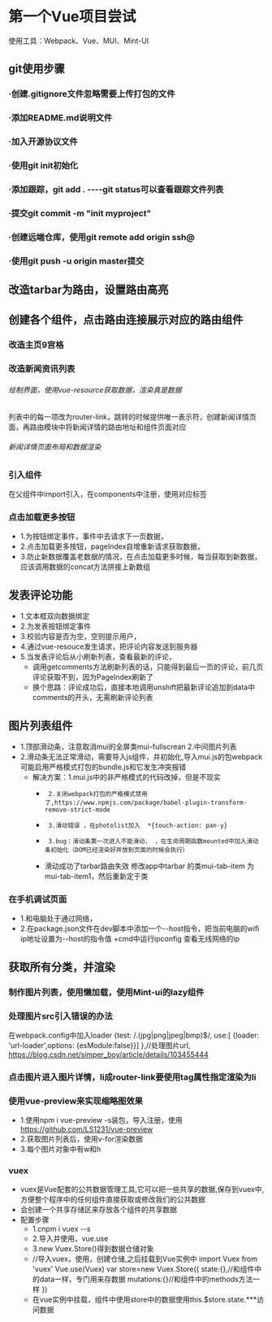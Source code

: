 # 第一个Vue项目尝试
使用工具：Webpack、Vue、MUI、Mint-UI

## git使用步骤
### ·创建.gitignore文件忽略需要上传打包的文件
### ·添加README.md说明文件
### ·加入开源协议文件
### ·使用git init初始化
### ·添加跟踪，git add .   ----git status可以查看跟踪文件列表
### ·提交git commit -m "init myproject"
### ·创建远端仓库，使用git remote add origin   ssh@
### ·使用git push -u origin master提交




## 改造tarbar为路由，设置路由高亮
## 创建各个组件，点击路由连接展示对应的路由组件

### 改造主页9宫格
### 改造新闻资讯列表
######    绘制界面，使用vue-resource获取数据，渲染真是数据
列表中的每一项改为router-link，跳转的时候提供唯一表示符，创建新闻详情页面，再路由模块中将新闻详情的路由地址和组件页面对应
###### 新闻详情页面布局和数据渲染



### 引入组件
在父组件中import引入，在components中注册，使用对应标签


### 点击加载更多按钮
+ 1.为按钮绑定事件，事件中去请求下一页数据，
+ 2.点击加载更多按钮，pageIndex自增重新请求获取数据，
+ 3.防止新数据覆盖老数据的情况，在点击加载更多时候，每当获取到新数据，应该调用数据的concat方法拼接上新数组



## 发表评论功能
+ 1.文本框双向数据绑定 
+ 2.为发表按钮绑定事件 
+ 3.校验内容是否为空，空则提示用户，
+ 4.通过vue-resouce发生请求，把评论内容发送到服务器
+ 5.当发表评论后从小刷新列表，查看最新的评论，
    + 调用getcomments方法刷新列表的话，只能得到最后一页的评论，前几页评论获取不到，因为PageIndex刷新了
    + 换个思路：评论成功后，直接本地调用unshift把最新评论追加到data中comments的开头，无需刷新评论列表
    
    
## 图片列表组件
+ 1.顶部滑动条，注意取消mui的全屏类mui-fullscrean  2.中间图片列表
+ 2.滑动条无法正常滑动，需要导入js组件，并初始化,导入mui.js的包webpack可能启用严格模式打包的bundle.js和它发生冲突报错 
    + 解决方案：1.mui.js中的非严格模式的代码改掉，但是不现实  
        +      2.关闭webpack打包的严格模式禁用了,https://www.npmjs.com/package/babel-plugin-transform-remove-strict-mode
        +      3.滑动错误 ，在photolist加入  *{touch-action: pan-y}
        +      3.bug：滑动条第一次进入不能滑动， ，在生命周期函数mounted中加入滑动条初始化（DOM已经渲染好并放到页面的时候会执行）   
        + 滑动成功了tarbar路由失效    修改app中tarbar 的类mui-tab-item 为mui-tab-item1，然后重新定于类  


### 在手机调试页面
+ 1.和电脑处于通过网络，
+ 2.在package.json文件在dev脚本中添加一个--host指令，把当前电脑的wifi ip地址设置为--host的指令值
    +cmd中运行ipconfig   查看无线网络的ip 
    
    
## 获取所有分类，并渲染
### 制作图片列表，使用懒加载，使用Mint-ui的lazy组件

### 处理图片src引入错误的办法
在webpack.config中加入loader
{test: /\.(jpg|png|jpeg|bmp)$/, use:[ {loader: 'url-loader',options: {esModule:false}}] },//处理图片url,
https://blog.csdn.net/simper_boy/article/details/103455444

### 点击图片进入图片详情，li成router-link要使用tag属性指定渲染为li


### 使用vue-preview来实现缩略图效果
+ 1.使用npm i vue-preview -s装包，导入注册，使用
https://github.com/LS1231/vue-preview
+ 2.获取图片列表后，使用v-for渲染数据
+ 3.每个图片对象中有w和h

### vuex
+ vuex是Vue配套的公共数据管理工具,它可以把一些共享的数据,保存到vuex中,方便整个程序中的任何组件直接获取或修改我们的公共数据
+ 会创建一个共享存储区来存放各个组件的共享数据
+ 配置步骤
    + 1.cnpm i vuex --s
    + 2.导入并使用，vue.use
    + 3.new Vuex.Store()得到数据仓储对象
    + //导入vuex，使用，创建仓储,之后挂载到Vue实例中
      import Vuex from 'vuex'
      Vue.use(Vuex)
      var store=new Vuex.Store({
          state:{},//和组件中的data一样，专门用来存数据
          mutations:{}//和组件中的methods方法一样
      })
     + 在vue实例中挂载，组件中使用store中的数据使用this.$store.state.***访问数据